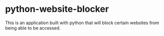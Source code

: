 # python-website-blocker
This is an application built with python that will block certain websites from being able to be accessed. 
